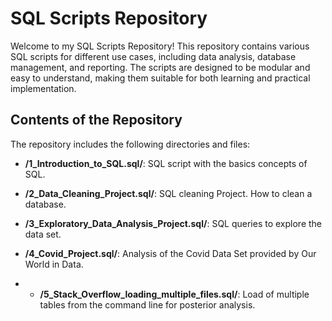 # SQL Scripts Repository

Welcome to my SQL Scripts Repository! This repository contains various SQL scripts for different use cases, including data analysis, database management, and reporting. The scripts are designed to be modular and easy to understand, making them suitable for both learning and practical implementation.

## Contents of the Repository

The repository includes the following directories and files:

- **/1_Introduction_to_SQL.sql/**: SQL script with the basics concepts of SQL.

- **/2_Data_Cleaning_Project.sql/**: SQL cleaning Project. How to clean a database.

- **/3_Exploratory_Data_Analysis_Project.sql/**: SQL queries to explore the data set.

- **/4_Covid_Project.sql/**: Analysis of the Covid Data Set provided by Our World in Data.

- - **/5_Stack_Overflow_loading_multiple_files.sql/**: Load of multiple tables from the command line for posterior analysis.  


